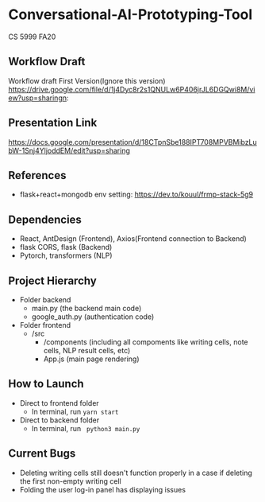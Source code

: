 # Conversational-AI-Prototyping-Tool

CS 5999 FA20

## Workflow Draft
Workflow draft First Version(Ignore this version) https://drive.google.com/file/d/1j4Dyc8r2s1QNULw6P406jrJL6DGQwi8M/view?usp=sharingn: 

## Presentation Link
https://docs.google.com/presentation/d/18CTpnSbe188IPT708MPVBMibzLubW-1Snj4YljoddEM/edit?usp=sharing

## References
- flask+react+mongodb env setting: https://dev.to/kouul/frmp-stack-5g9

## Dependencies
- React, AntDesign (Frontend), Axios(Frontend connection to Backend)
- flask CORS, flask (Backend)
- Pytorch, transformers (NLP)

## Project Hierarchy
- Folder backend
    - main.py (the backend main code)
    - google_auth.py (authentication code)
- Folder frontend
    - /src 
        - /components (including all compoments like writing cells, note cells, NLP result cells, etc)
        - App.js (main page rendering)

## How to Launch
- Direct to frontend folder
    - In terminal, run ``` yarn start ```
- Direct to backend folder
    - In terminal, run ``` python3 main.py```
## Current Bugs
- Deleting writing cells still doesn't function properly in a case if deleting the first non-empty writing cell
- Folding the user log-in panel has displaying issues